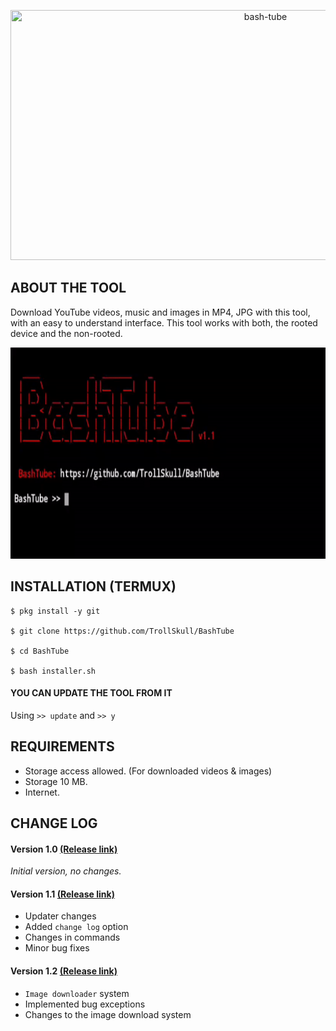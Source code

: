 <p align="center">
<a href="https://www.youtube.com/channel/UCoY5RcO9xDRKOw2oqfcDXKA"><img title="bash-tube" src="https://user-images.githubusercontent.com/64570084/110996088-b2dd5d80-837b-11eb-8b98-b89caa629f3a.jpg" width="800" height="400"></a></p>

## ABOUT THE TOOL
Download YouTube videos, music and images in MP4, JPG with this tool, with an easy to understand interface.
This tool works with both, the rooted device and the non-rooted.

<p align="left">
<img src="/resources/about.gif" width="600" height="338"/></p>

## INSTALLATION (TERMUX)
```
$ pkg install -y git 

$ git clone https://github.com/TrollSkull/BashTube 

$ cd BashTube 

$ bash installer.sh 
```

#### YOU CAN UPDATE THE TOOL FROM IT

Using `>> update` and `>> y`

## REQUIREMENTS
- Storage access allowed. (For downloaded videos & images)
- Storage 10 MB.
- Internet.

## CHANGE LOG
#### Version 1.0  <a href="https://github.com/TrollSkull/BashTube/releases/tag/v1.0">(Release link)</a>

_Initial version, no changes._ 

#### Version 1.1 <a href="https://github.com/TrollSkull/BashTube/releases/tag/v1.1">(Release link)</a>
- Updater changes
- Added `change log` option
- Changes in commands
- Minor bug fixes

#### Version 1.2 <a href="https://github.com/TrollSkull/BashTube/releases/tag/v1.2">(Release link)</a>
- `Image downloader` system
- Implemented bug exceptions
- Changes to the image download system
